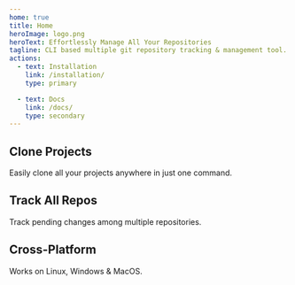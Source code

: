 ```yaml
---
home: true
title: Home
heroImage: logo.png
heroText: Effortlessly Manage All Your Repositories
tagline: CLI based multiple git repository tracking & management tool.
actions:
  - text: Installation
    link: /installation/
    type: primary

  - text: Docs
    link: /docs/
    type: secondary
---
```


<script setup>
import Footer from 'components/footer.vue';
</script>

<div class="vp-features">
  <div class="vp-feature">
    <h2>Clone Projects</h2>
    <p>Easily clone all your projects anywhere in just one command.</p>
  </div>
  <div class="vp-feature">
    <h2>Track All Repos</h2>
    <p>Track pending changes among multiple repositories.</p>
  </div>
  <div class="vp-feature">
    <h2>Cross-Platform</h2>
    <p>Works on Linux, Windows & MacOS.</p>
  </div>
</div>

<Footer />
